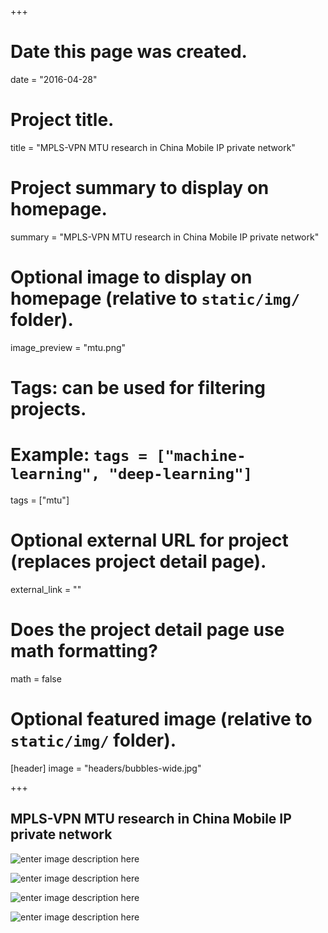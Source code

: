 +++

# Date this page was created.
date = "2016-04-28"

# Project title.
title = "MPLS-VPN MTU research in China Mobile IP private network"

# Project summary to display on homepage.
summary = "MPLS-VPN MTU research in China Mobile IP private network"

# Optional image to display on homepage (relative to `static/img/` folder).
image_preview = "mtu.png"

# Tags: can be used for filtering projects.
# Example: `tags = ["machine-learning", "deep-learning"]`
tags = ["mtu"]

# Optional external URL for project (replaces project detail page).
external_link = ""

# Does the project detail page use math formatting?
math = false

# Optional featured image (relative to `static/img/` folder).
[header]
image = "headers/bubbles-wide.jpg"


+++

## MPLS-VPN MTU research in China Mobile IP private network

![enter image description here](https://cl.ly/0d3s2e181B3o/%E5%B1%8F%E5%B9%95%E5%BF%AB%E7%85%A7%202017-08-18%205.41.29%20PM.png)



![enter image description here](https://cl.ly/431g2a2m3J1o/%E5%B1%8F%E5%B9%95%E5%BF%AB%E7%85%A7%202017-08-18%205.41.35%20PM.png)


![enter image description here](https://cl.ly/2s103v1o1D1d/%E5%B1%8F%E5%B9%95%E5%BF%AB%E7%85%A7%202017-08-18%205.41.40%20PM.png)


![enter image description here](https://cl.ly/2e032S0l0L2Y/%E5%B1%8F%E5%B9%95%E5%BF%AB%E7%85%A7%202017-08-18%205.41.46%20PM.png)
